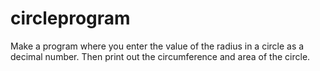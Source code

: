 # circleprogram
Make a program where you enter the value of the radius in a circle as a decimal number. Then print out the circumference and area of ​​the circle.
